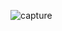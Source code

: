 ![capture](https://user-images.githubusercontent.com/48176963/76685939-d67fa200-665a-11ea-9440-261d58c232cb.PNG)
